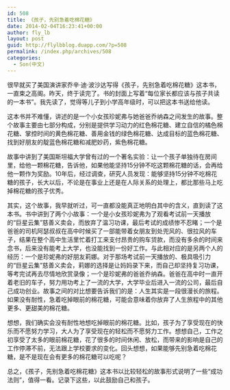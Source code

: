 ```yaml
---
id: 508
title: 《孩子，先别急着吃棉花糖》
date: 2014-02-04T16:23:41+00:00
author: fly_lb
layout: post
guid: http://flylbblog.duapp.com/?p=508
permalink: /index.php/archives/508
categories:
  - Son(中文)
---
```

很早就买了美国演讲家乔辛·迪·波沙达写得《孩子，先别急着吃棉花糖》这本书，一直束之高阁。昨天，终于读完了。书的封面上写着“每位家长都应该与孩子共读的一本书”。我先读了，觉得等儿子到小学高年级时，可以把这本书送给他读。

这本书并不难懂，讲述的是一个小女孩珍妮弗与她爸爸乔纳森之间发生的故事。整个故事主要由七部分构成，分别是提供学习动力的红色棉花糖、建立自信的橘色棉花糖、掌控时间的黄色棉花糖、善用金钱的绿色棉花糖、达成目标的蓝色棉花糖、找到好朋友的靛蓝色棉花糖和减肥妙药，紫色棉花糖。

故事中讲到了美国斯坦福大学曾有过的一个著名实验：让一个孩子单独待在房间里，给他一颗棉花糖，告诉他，如果他能坚持15分钟不吃这颗棉花糖的话，会再给他一颗作为奖励。10年后，经过调查，研究人员发现：能够坚持15分钟不吃棉花糖的孩子，长大以后，不论是在事业上还是在人际关系的处理上，都比那些马上吃掉棉花糖的孩子优秀。

其实，这个故事，我早就听过，可一直都没能真正地明白其中的含义，直到读了这本书。书中讲到了两个小故事：一个是小女孩珍妮弗为了观看考试前一天播放的“巨星云集”慈善义卖会，而放弃了温习功课，最后考试的成绩惨不忍睹；一个是爸爸的司机阿瑟叔叔在高中时候买了一部能带着女朋友到处兜风的、很拉风的车子，结果在整个高中生活里忙着打工来支付昂贵的购车贷款，而没有多余的时间来念书，后来没有能考上大学，也没能找到一份好工作。与此相对应的是另两个人的经历：一个是珍妮弗的好朋友莉娜。对于那场考试前一天播放的、极具吸引力的“巨星云集”慈善义卖会，莉娜的选择是让妈妈录下来，而自己却坚持复习功课，等考完试再去尽情地欣赏录像；一个是珍妮弗的爸爸乔纳森。爸爸在高中时一直开着老旧的车子，努力用功考上了一流的大学，大学毕业后进入一流的公司，最后自己成功创业。故事之间的对比想要告诉我们的是：人生其实是一段很漫长的旅程。如果没有耐性，急着吃掉眼前的棉花糖，可能会意味着你放弃了人生旅程中的其他更多、更甜美的棉花糖。

想想，我们确实会没有耐性地想吃掉眼前的棉花糖。比如，孩子为了享受现在的快乐而不愿努力学习，大人为了享受现在的轻松而不愿努力工作。想想自己，工作之初享受了太多的眼前棉花糖，花了很多的时间休闲、放松，而带来的影响是自己的工作停滞不前，无法跟上学校要求的变化。回头想想，如果能够先别急着吃棉花糖，是不是现在会有更多的棉花糖可以吃呢？

总之，《孩子，先别急着吃棉花糖》这本书以比较轻松的故事形式说明了一些“成功法则”，值得一看。记录下这些，以此鼓励自己和孩子。